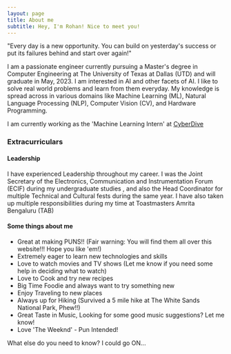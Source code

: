 ```yaml
---
layout: page
title: About me
subtitle: Hey, I'm Rohan! Nice to meet you!
---
```



"Every day is a new opportunity. You can build on yesterday's success or put its failures behind and start over again!"


I am a passionate engineer currently pursuing a Master's degree in Computer Engineering at The University of Texas at Dallas (UTD) and will graduate in May, 2023. 
I am interested in AI and other facets of AI. I like to solve real world problems and learn from them everyday. My knowledge is spread across in various domains like Machine Learning (ML), Natural Language Processing (NLP), Computer Vision (CV), and Hardware Programming.

I am currently working as the 'Machine Learning Intern' at [CyberDive](https://www.cyberdive.co/)

### Extracurriculars

#### Leadership
I have experienced Leadership throughout my career. I was the Joint Secretary of the Electronics, Communication and Instrumentation Forum (ECIF) during my undergraduate studies , and also the Head Coordinator for multiple Technical and Cultural fests during the same year. I have also taken up multiple responsibilities during my time at Toastmasters Amrita Bengaluru (TAB)

#### Some things about me
- Great at making PUNS!! (Fair warning: You will find them all over this website!!! Hope you like 'em!)
- Extremely eager to learn new technologies and skills
- Love to watch movies and TV shows (Let me know if you need some help in deciding what to watch)
- Love to Cook and try new recipes
- Big Time Foodie and always want to try something new
- Enjoy Traveling to new places
- Always up for Hiking (Survived a 5 mile hike at The White Sands National Park, Phew!!)
- Great Taste in Music, Looking for some good music suggestions? Let me know!
- Love 'The Weeknd' - Pun Intended!

What else do you need to know? I could go ON...